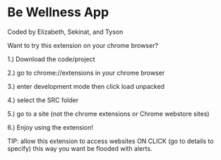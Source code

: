 # Be Wellness App

Coded by Elizabeth, Sekinat, and Tyson

Want to try this extension on your chrome browser?

1.) Download the code/project

2.) go to chrome://extensions in your chrome browser


3.) enter development mode then click load unpacked


4.) select the SRC folder


5.) go to a site (not the chrome extensions or Chrome webstore sites)

6.) Enjoy using the extension!

TIP: allow this extension to access websites ON CLICK (go to details to specify) this way you want be flooded with alerts.
